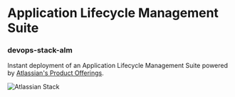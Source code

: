 # Application Lifecycle Management Suite
### devops-stack-alm
Instant deployment of an Application Lifecycle Management Suite
powered by [Atlassian's Product Offerings](https://www.atlassian.com/software).

![Atlassian Stack](https://lh3.googleusercontent.com/-fqKqQ9SpVf8/V2PKPIsFbzI/AAAAAAAAAQQ/TyW9HvBY0Lk/s0/getting-git-with-atlassian-stash-choose-your-own-adventure-webinar-10-638.jpg)


